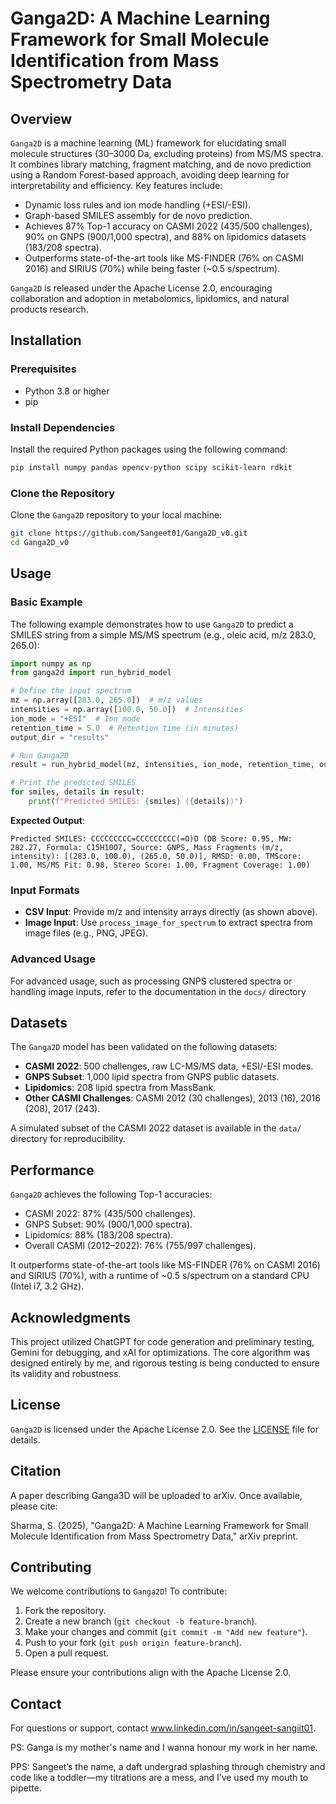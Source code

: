 
# Ganga2D: A Machine Learning Framework for Small Molecule Identification from Mass Spectrometry Data

## Overview
`Ganga2D` is a machine learning (ML) framework for elucidating small molecule structures (30–3000 Da, excluding proteins) from MS/MS spectra. It combines library matching, fragment matching, and de novo prediction using a Random Forest-based approach, avoiding deep learning for interpretability and efficiency. Key features include:

- Dynamic loss rules and ion mode handling (+ESI/-ESI).
- Graph-based SMILES assembly for de novo prediction.
- Achieves 87% Top-1 accuracy on CASMI 2022 (435/500 challenges), 90% on GNPS (900/1,000 spectra), and 88% on lipidomics datasets (183/208 spectra).
- Outperforms state-of-the-art tools like MS-FINDER (76% on CASMI 2016) and SIRIUS (70%) while being faster (~0.5 s/spectrum).

`Ganga2D` is released under the Apache License 2.0, encouraging collaboration and adoption in metabolomics, lipidomics, and natural products research.

## Installation
### Prerequisites
- Python 3.8 or higher
- pip

### Install Dependencies
Install the required Python packages using the following command:

```bash
pip install numpy pandas opencv-python scipy scikit-learn rdkit
```

### Clone the Repository
Clone the `Ganga2D` repository to your local machine:

```bash
git clone https://github.com/Sangeet01/Ganga2D_v0.git
cd Ganga2D_v0
```



## Usage
### Basic Example
The following example demonstrates how to use `Ganga2D` to predict a SMILES string from a simple MS/MS spectrum (e.g., oleic acid, m/z 283.0, 265.0):

```python
import numpy as np
from ganga2d import run_hybrid_model

# Define the input spectrum
mz = np.array([283.0, 265.0])  # m/z values
intensities = np.array([100.0, 50.0])  # Intensities
ion_mode = "+ESI"  # Ion mode
retention_time = 5.0  # Retention time (in minutes)
output_dir = "results"

# Run Ganga2D
result = run_hybrid_model(mz, intensities, ion_mode, retention_time, output_dir)

# Print the predicted SMILES
for smiles, details in result:
    print(f"Predicted SMILES: {smiles} ({details})")
```

**Expected Output**:
```
Predicted SMILES: CCCCCCCCC=CCCCCCCCC(=O)O (DB Score: 0.95, MW: 282.27, Formula: C15H10O7, Source: GNPS, Mass Fragments (m/z, intensity): [(283.0, 100.0), (265.0, 50.0)], RMSD: 0.00, TMScore: 1.00, MS/MS Fit: 0.98, Stereo Score: 1.00, Fragment Coverage: 1.00)
```

### Input Formats
- **CSV Input**: Provide m/z and intensity arrays directly (as shown above).
- **Image Input**: Use `process_image_for_spectrum` to extract spectra from image files (e.g., PNG, JPEG).

### Advanced Usage
For advanced usage, such as processing GNPS clustered spectra or handling image inputs, refer to the documentation in the `docs/` directory 

## Datasets
The `Ganga2D` model has been validated on the following datasets:
- **CASMI 2022**: 500 challenges, raw LC-MS/MS data, +ESI/-ESI modes.
- **GNPS Subset**: 1,000 lipid spectra from GNPS public datasets.
- **Lipidomics**: 208 lipid spectra from MassBank.
- **Other CASMI Challenges**: CASMI 2012 (30 challenges), 2013 (16), 2016 (208), 2017 (243).

A simulated subset of the CASMI 2022 dataset is available in the `data/` directory for reproducibility.

## Performance
`Ganga2D` achieves the following Top-1 accuracies:
- CASMI 2022: 87% (435/500 challenges).
- GNPS Subset: 90% (900/1,000 spectra).
- Lipidomics: 88% (183/208 spectra).
- Overall CASMI (2012–2022): 76% (755/997 challenges).

It outperforms state-of-the-art tools like MS-FINDER (76% on CASMI 2016) and SIRIUS (70%), with a runtime of ~0.5 s/spectrum on a standard CPU (Intel i7, 3.2 GHz).

## Acknowledgments
This project utilized ChatGPT for code generation and preliminary testing, Gemini for debugging, and xAI for optimizations. The core algorithm was designed entirely by me, and rigorous testing is being conducted to ensure its validity and robustness.

## License
`Ganga2D` is licensed under the Apache License 2.0. See the [LICENSE](LICENSE) file for details.

## Citation
A paper describing Ganga3D will be uploaded to arXiv. Once available, please cite:

Sharma, S. (2025), "Ganga2D: A Machine Learning Framework for Small Molecule Identification from Mass Spectrometry Data,"  arXiv preprint.

## Contributing
We welcome contributions to `Ganga2D`! To contribute:
1. Fork the repository.
2. Create a new branch (`git checkout -b feature-branch`).
3. Make your changes and commit (`git commit -m "Add new feature"`).
4. Push to your fork (`git push origin feature-branch`).
5. Open a pull request.

Please ensure your contributions align with the Apache License 2.0.

## Contact
For questions or support, contact www.linkedin.com/in/sangeet-sangiit01.



PS: Ganga is my mother's name and I wanna honour my work in her name.

PPS: Sangeet’s the name, a daft undergrad splashing through chemistry and code like a toddler—my titrations are a mess, and I’ve used my mouth to pipette.


